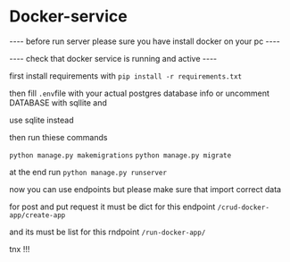 # Docker-service

---- before run server please sure you have install docker on your pc ----

---- check that docker service is running and active ----


first install requirements with `pip install -r requirements.txt`

then fill `.env`file with your actual postgres database info or uncomment DATABASE with sqllite and 

use sqlite instead 

then run thiese commands 

`python manage.py makemigrations`
`python manage.py migrate `

 at the end run `python manage.py runserver `

 now you can use endpoints but please make sure that import correct data 
 
 for post and put  request it must be dict for this endpoint `/crud-docker-app/create-app`
 
 and its must be list for this rndpoint `/run-docker-app/`
 
 tnx !!!
